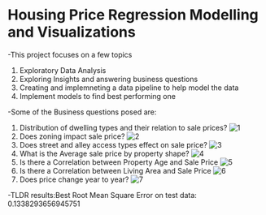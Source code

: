 # Housing Price Regression Modelling and Visualizations
-This project focuses on a few topics
    <ol>
    <li>Exploratory Data Analysis
    <li>Exploring Insights and answering business questions
    <li>Creating and implemneting a data pipeline to help model the data
    <li>Implement models to find best performing one
    </ol>
-Some of the Business questions posed are:
    <ol>
    <li>Distribution of dwelling types and their relation to sale prices?
    ![1](https://github.com/aricnoteric/Housing-Project/assets/44479119/61911a64-02f2-4068-ab51-54d11450fb59)
    <li>Does zoning impact sale price?
    ![2](https://github.com/aricnoteric/Housing-Project/assets/44479119/5a5598aa-f9c0-4255-9dfc-6b7644c1727d)
    <li>Does street and alley access types effect on sale price?
    ![3](https://github.com/aricnoteric/Housing-Project/assets/44479119/7d96589d-b811-4edc-a1a3-68cacbb0371b)
    <li>What is the Average sale price by property shape?
    ![4](https://github.com/aricnoteric/Housing-Project/assets/44479119/e9b29770-3b3f-462d-8575-9f846b4036b5)
    <li>Is there a Correlation between Property Age and Sale Price
    ![5](https://github.com/aricnoteric/Housing-Project/assets/44479119/8a691f53-d39e-4d93-bb50-949cb2cfa08e)
    <li>Is there a Correlation between Living Area and Sale Price
    ![6](https://github.com/aricnoteric/Housing-Project/assets/44479119/b558d1a9-b3ac-472a-aac4-159e5e64b819)
    <li>Does price change year to year?
    ![7](https://github.com/aricnoteric/Housing-Project/assets/44479119/db9bcc17-18b0-4758-af18-485cd641444f)
    </ol>
-TLDR results:Best Root Mean Square Error on test data: 0.1338293656945751
    
    
